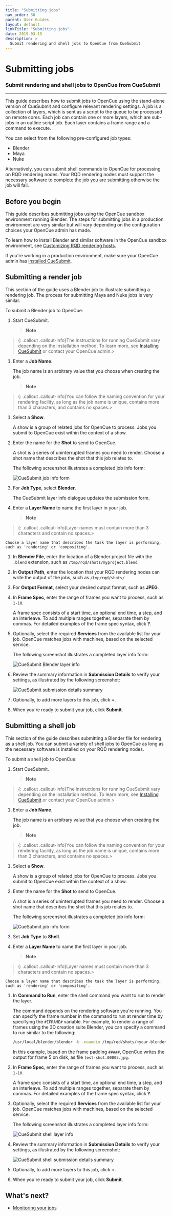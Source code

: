```yaml
---
title: "Submitting jobs"
nav_order: 30
parent: User Guides
layout: default
linkTitle: "Submitting jobs"
date: 2019-03-15
description: >
  Submit rendering and shell jobs to OpenCue from CueSubmit
---
```


# Submitting jobs

### Submit rendering and shell jobs to OpenCue from CueSubmit

---

This guide describes how to submit jobs to OpenCue using the stand-alone
version of CueSubmit and configure relevant rendering settings. A job is a
collection of layers, which is sent as a script to the queue to be processed
on remote cores. Each job can contain one or more layers, which are sub-jobs
in an outline script job. Each layer contains a frame range and a command to
execute.

You can select from the following pre-configured job types:

*   Blender
*   Maya
*   Nuke

Alternatively, you can submit shell commands to OpenCue for
processing on RQD rendering nodes. Your RQD rendering nodes must support
the necessary software to complete the job you are submitting otherwise
the job will fail.

## Before you begin

This guide describes submitting jobs using the OpenCue sandbox environment
running Blender. The steps for submitting jobs in a production environment
are very similar but will vary depending on the configuration choices
your OpenCue admin has made.

To learn how to install Blender and similar software in the OpenCue sandbox
environment, see
[Customizing RQD rendering hosts](/docs/other-guides/customizing-rqd/).

If you're working in a production environment, make sure your OpenCue admin
has [installed CueSubmit](/docs/getting-started/installing-cuesubmit/).

## Submitting a render job

This section of the guide uses a Blender job to illustrate submitting
a rendering job. The process for submitting Maya and Nuke jobs is very
similar.

To submit a Blender job to OpenCue:

1.  Start CueSubmit.

    > **Note**
> {: .callout .callout-info}The instructions for running
    CueSubmit vary depending on the installation method. To learn more, see
    [Installing CueSubmit](/docs/getting-started/installing-cuesubmit)
    or contact your OpenCue admin.>

1.  Enter a **Job Name**.

    The job name is an arbitrary value that you choose when creating the
    job.
    
    > **Note**
> {: .callout .callout-info}You can follow the naming convention
    for your rendering facility, as long as the job name is unique, contains
    more than 3 characters, and contains no spaces.>

1.  Select a **Show**.

    A show is a group of related jobs for OpenCue to process. Jobs you submit
    to OpenCue exist within the context of a show.

1.  Enter the name for the **Shot** to send to OpenCue.

    A shot is a series of uninterrupted frames you need to render. Choose a
    shot name that describes the shot that this job relates to.
    
    The following screenshot illustrates a completed job info form:
    
    ![CueSubmit job info form](/assets/images/cuesubmit_job_info.png)

1.  For **Job Type**, select **Blender**.

    The CueSubmit layer info dialogue updates the submission form.

1.  Enter a **Layer Name** to name the first layer in your job.

    > **Note**
> {: .callout .callout-info}Layer names must contain more than
    3 characters and contain no spaces.>
    
    Choose a layer name that describes the task the layer is performing,
    such as 'rendering' or 'compositing'.

1.  In **Blender File**, enter the location of a Blender project file
    with the `.blend` extension, such as `/tmp/rqd/shots/myproject.blend`.

1.  In **Output Path**, enter the location that your RQD rendering nodes
    can write the output of the jobs, such as `/tmp/rqd/shots/`

1.  For **Output Format**, select your desired output format, such as
    **JPEG**.

1.  In **Frame Spec**, enter the range of frames you want to process, such as
    `1-10`.

    A frame spec consists of a start time, an optional end time, a step,
    and an interleave. To add multiple ranges together, separate them
    by commas. For detailed examples of the frame spec syntax, click **?**.

1.  Optionally, select the required **Services** from the available list for
    your job. OpenCue matches jobs with machines, based on the selected
    service.
    
    The following screenshot illustrates a completed layer info form:

    ![CueSubmit Blender layer info](/assets/images/cuesubmit_blender_layer_info.png)

1.  Review the summary information in **Submission Details** to verify your
    settings, as illustrated by the following screenshot:
    
    ![CueSubmit submission details summary](/assets/images/cuesubmit_blender_submission_details.png)

1.  Optionally, to add more layers to this job, click **+**.

1.  When you're ready to submit your job, click **Submit**.

## Submitting a shell job

This section of the guide describes submitting a Blender file for rendering
as a shell job. You can submit a variety of shell jobs to OpenCue as long as
the necessary software is installed on your RQD rendering nodes.

To submit a shell job to OpenCue:

1.  Start CueSubmit.

    > **Note**
> {: .callout .callout-info}The instructions for running
    CueSubmit vary depending on the installation method. To learn more, see
    [Installing CueSubmit](/docs/getting-started/installing-cuesubmit)
    or contact your OpenCue admin.>

1.  Enter a **Job Name**.

    The job name is an arbitrary value that you choose when creating the
    job.
    
    > **Note**
> {: .callout .callout-info}You can follow the naming convention
    for your rendering facility, as long as the job name is unique, contains
    more than 3 characters, and contains no spaces.>

1.  Select a **Show**.

    A show is a group of related jobs for OpenCue to process. Jobs you submit
    to OpenCue exist within the context of a show.

1.  Enter the name for the **Shot** to send to OpenCue.

    A shot is a series of uninterrupted frames you need to render. Choose a
    shot name that describes the shot that this job relates to.
    
    The following screenshot illustrates a completed job info form:
    
    ![CueSubmit job info form](/assets/images/cuesubmit_job_info.png)

1.  Set **Job Type** to **Shell**.

1.  Enter a **Layer Name** to name the first layer in your job.

    > **Note**
> {: .callout .callout-info}Layer names must contain more than
    3 characters and contain no spaces.>
    
    Choose a layer name that describes the task the layer is performing,
    such as 'rendering' or 'compositing'.

1.  In **Command to Run**, enter the shell command you want to run to render
    the layer.

    The command depends on the rendering software you're running. You can
    specify the frame number in the command to run at render time by
    specifying the `#IFRAME#` variable. For example, to render a range of
    frames using the 3D creation suite Blender, you can specify a command
    to run similar to the following:
    
    ```bash
    /usr/local/blender/blender -b -noaudio /tmp/rqd/shots/<your-blender-file>.blend -o /tmp/rqd/shots/test-shot.##### -F JPEG -f #IFRAME#
    ```

    In this example, based on the frame padding `#####`, OpenCue writes the
    output for frame 5 on disk, as file `test-shot.00005.jpg`.

1.  In **Frame Spec**, enter the range of frames you want to process, such as
    `1-10`.

    A frame spec consists of a start time, an optional end time, a step,
    and an interleave. To add multiple ranges together, separate them
    by commas. For detailed examples of the frame spec syntax, click **?**.

1.  Optionally, select the required **Services** from the available list for
    your job. OpenCue matches jobs with machines, based on the selected
    service.
    
    The following screenshot illustrates a completed layer info form:

    ![CueSubmit shell layer info](/assets/images/cuesubmit_shell_layer_info.png)

1.  Review the summary information in **Submission Details** to verify your
    settings, as illustrated by the following screenshot:
    
    ![CueSubmit shell submission details summary](/assets/images/cuesubmit_shell_submission_details.png)

1.  Optionally, to add more layers to this job, click **+**.

1.  When you're ready to submit your job, click **Submit**.

## What's next?

-   [Monitoring your jobs](/docs/user-guides/monitoring-your-jobs/)
 
